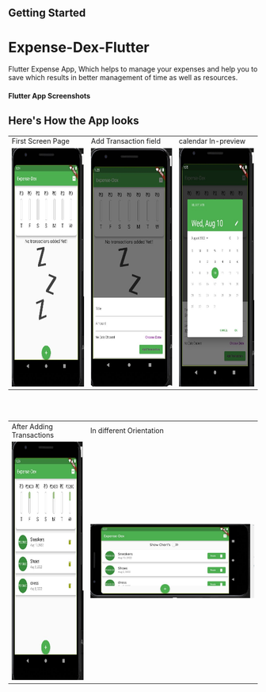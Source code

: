 
## Getting Started

# Expense-Dex-Flutter
Flutter Expense App, Which helps to manage your expenses and help you to save which results in better management of time as well as resources.


#### Flutter App Screenshots
## Here's How the App looks
<table>
  <tr>
    <td>First Screen Page</td>
     <td>Add Transaction field</td>
     <td>calendar In-preview</td>
  </tr>
  <tr>
    <td><img src="/ss/1.jpg" width=270 height=480></td>
    <td><img src="/ss/2.jpg" width=270 height=480></td>
    <td><img src="/ss/3.jpg" width=270 height=480></td>
  </tr>
 </table>

<br/><br/>

<table>
  <tr>
    <td>After Adding Transactions</td>
     <td>In different Orientation</td>
  </tr>
  <tr>
    <td><img src="/ss/4.jpg" width=270 height=480></td>
    <td><img src="/ss/5.jpg" ></td>
  </tr>
 </table>
